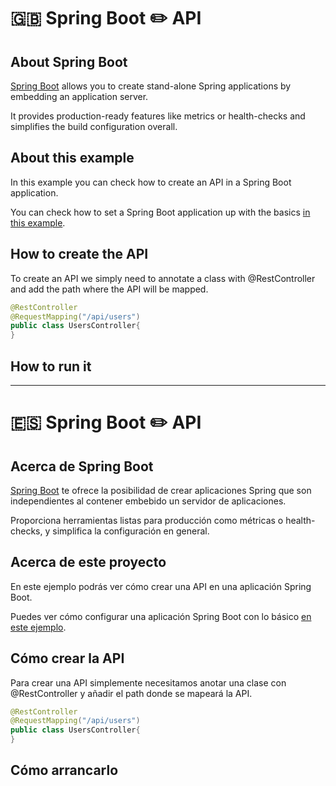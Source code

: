 # :uk: Spring Boot :pencil2: API

## About Spring Boot

[Spring Boot](https://spring.io/projects/spring-boot) allows you to create stand-alone Spring applications by embedding an application server.

It provides production-ready features like metrics or health-checks and simplifies the build configuration overall.

## About this example

In this example you can check how to create an API in a Spring Boot application.

You can check how to set a Spring Boot application up with the basics [in this example](https://github.com/codewithhades/spring-boot-basic-setup).

## How to create the API

To create an API we simply need to annotate a class with @RestController and add the path where the API will be mapped.

````java
@RestController
@RequestMapping("/api/users")
public class UsersController{
}
````

## How to run it

---

# :es: Spring Boot :pencil2: API

## Acerca de Spring Boot

[Spring Boot](https://spring.io/projects/spring-boot) te ofrece la posibilidad de crear aplicaciones Spring que son independientes al contener embebido un servidor de aplicaciones.

Proporciona herramientas listas para producción como métricas o health-checks, y simplifica la configuración en general.

## Acerca de este proyecto

En este ejemplo podrás ver cómo crear una API en una aplicación Spring Boot.

Puedes ver cómo configurar una aplicación Spring Boot con lo básico [en este ejemplo](https://github.com/codewithhades/spring-boot-basic-setup).

## Cómo crear la API

Para crear una API simplemente necesitamos anotar una clase con @RestController y añadir el path donde se mapeará la API.

````java
@RestController
@RequestMapping("/api/users")
public class UsersController{
}
````

## Cómo arrancarlo